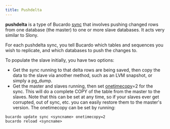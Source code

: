 ```yaml
---
title: Pushdelta
---
```


**pushdelta** is a type of Bucardo [sync](/Bucardo/sync) that involves pushing changed rows from one database (the master) to one or more slave databases. It acts very similar to Slony.

For each pushdelta sync, you tell Bucardo which tables and sequences you wish to replicate, and which databases to push the changes to.

To populate the slave initially, you have two options:

-    Get the sync running to that delta rows are being saved, then copy the data to the slave via another method, such as an LVM snapshot, or simply a pg_dump.
-    Get the master and slaves running, then set [onetimecopy](/Bucardo/operations/onetimecopy)=2 for the sync. This will do a complete COPY of the table from the master to the slaves. Note that this can be set at any time, so if your slaves ever get corrupted, out of sync, etc. you can easily restore them to the master's version. The onetimecopy can be set by running:


    bucardo update sync <syncname> onetimecopy=2
    bucardo reload <syncname>

